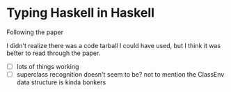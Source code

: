 # Typing Haskell in Haskell

Following the paper

I didn't realize there was a code tarball I could have used, but I think it was better to read through the paper.

- [ ] lots of things working
- [ ] superclass recognition doesn't seem to be?
  not to mention the ClassEnv data structure is kinda bonkers